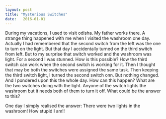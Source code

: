 ```yaml
---
layout: post
title: "Mysterious Switches"
date:   2016-01-01
---
```


<p>During my vacations, I used to visit odisha. My father works there. A strange thing happened with me when I visited the washroom one day. Actually I had remembered that the second switch from the left was the one to turn on the light. But that day I accidentally turned on the third switch from left. But to my surprise that switch worked and the washroom was light. For  a second I was stunned. How is this possible? How the third switch can work when the second switch is working for it. Then I thought that may be both the switches were assigned the same task. Then keeping the third switch light, I turned the second switch onn. But nothing changed. And I pondered upon this the whole day. How can this happen? What are the two switches doing with the light. Anyone of the switch lights the washroom but it needs both of them to turn it off. What could be the answer to this?</p>

<p>One day I simply realised the answer: There were two lights in the washroom! How stupid I am!!</p>
